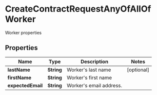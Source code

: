 

# CreateContractRequestAnyOfAllOfWorker

Worker properties

## Properties

| Name | Type | Description | Notes |
|------------ | ------------- | ------------- | -------------|
|**lastName** | **String** | Worker&#39;s last name |  [optional] |
|**firstName** | **String** | Worker&#39;s first name |  |
|**expectedEmail** | **String** | Worker&#39;s email address. |  |



